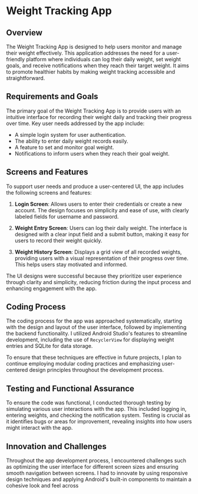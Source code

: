 # Weight Tracking App

## Overview

The Weight Tracking App is designed to help users monitor and manage their weight effectively. This application addresses the need for a user-friendly platform where individuals can log their daily weight, set weight goals, and receive notifications when they reach their target weight. It aims to promote healthier habits by making weight tracking accessible and straightforward.

## Requirements and Goals

The primary goal of the Weight Tracking App is to provide users with an intuitive interface for recording their weight daily and tracking their progress over time. Key user needs addressed by the app include:

- A simple login system for user authentication.
- The ability to enter daily weight records easily.
- A feature to set and monitor goal weight.
- Notifications to inform users when they reach their goal weight.

## Screens and Features

To support user needs and produce a user-centered UI, the app includes the following screens and features:

1. **Login Screen**: Allows users to enter their credentials or create a new account. The design focuses on simplicity and ease of use, with clearly labeled fields for username and password.
   
2. **Weight Entry Screen**: Users can log their daily weight. The interface is designed with a clear input field and a submit button, making it easy for users to record their weight quickly.
   
3. **Weight History Screen**: Displays a grid view of all recorded weights, providing users with a visual representation of their progress over time. This helps users stay motivated and informed.

The UI designs were successful because they prioritize user experience through clarity and simplicity, reducing friction during the input process and enhancing engagement with the app.

## Coding Process

The coding process for the app was approached systematically, starting with the design and layout of the user interface, followed by implementing the backend functionality. I utilized Android Studio's features to streamline development, including the use of `RecyclerView` for displaying weight entries and SQLite for data storage.

To ensure that these techniques are effective in future projects, I plan to continue employing modular coding practices and emphasizing user-centered design principles throughout the development process.

## Testing and Functional Assurance

To ensure the code was functional, I conducted thorough testing by simulating various user interactions with the app. This included logging in, entering weights, and checking the notification system. Testing is crucial as it identifies bugs or areas for improvement, revealing insights into how users might interact with the app.

## Innovation and Challenges

Throughout the app development process, I encountered challenges such as optimizing the user interface for different screen sizes and ensuring smooth navigation between screens. I had to innovate by using responsive design techniques and applying Android's built-in components to maintain a cohesive look and feel across 
